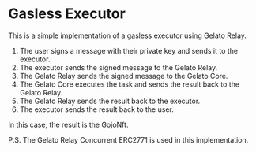 # Gasless Executor

This is a simple implementation of a gasless executor using Gelato Relay.

1. The user signs a message with their private key and sends it to the executor.
2. The executor sends the signed message to the Gelato Relay.
3. The Gelato Relay sends the signed message to the Gelato Core.
4. The Gelato Core executes the task and sends the result back to the Gelato Relay.
5. The Gelato Relay sends the result back to the executor.
6. The executor sends the result back to the user.

In this case, the result is the GojoNft.

P.S. The Gelato Relay Concurrent ERC2771 is used in this implementation.
